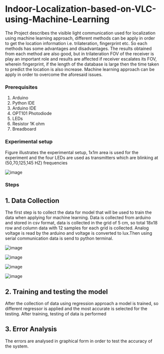 # Indoor-Localization-based-on-VLC-using-Machine-Learning
The Project describes the visible light communication used for localization using machine learning approach, different methods can be apply in order to get the location information i.e. trilateration, fingerprint etc. So each methods has some advantages and disadvantages. The results obtained from each method are also good,  but in trilateration FOV of the receiver is play an important role and results are affected if receiver escalates its FOV, wherein fingerprint, if the length of the database is large then the time taken to predict the location is also increase. Machine learning approach can be apply in order to overcome the aforesaid issues.  

### Prerequisites 
1. Arduino 
2. Python IDE
3. Arduino IDE
4. OPT101 Photodiode
5. LEDs
6. Resistor 1K ohm
7. Breadboard

### Experimental setup
Figure illustrates the experimental setup, 1x1m area is used for the experiment and the four LEDs are used as transmitters which are blinking at (50,70,125,145 HZ) frequencies 



![image](https://user-images.githubusercontent.com/32608510/38869918-e9f31806-4269-11e8-8ac7-1002a2a92419.png)


### Steps
## 1. Data Collection
The first step is to collect the data for model that will be used to train the data when applying for machine learning. Data is collected from arduino and stored in csv format, data is collected in the grid of 5 cm, so total 18x18 row and column data with 12 samples for each grid is collected. Analog voltage is read by the arduino and voltage is converted to lux.Then using serial communication data is send to python terminal.  

![image](https://user-images.githubusercontent.com/32608510/39506742-24607602-4df8-11e8-85f6-7ce58dbc6439.png)

![image](https://user-images.githubusercontent.com/32608510/39506762-3626c7e2-4df8-11e8-98df-bece10b7a7b3.png)

![image](https://user-images.githubusercontent.com/32608510/39506755-2f951992-4df8-11e8-82c8-1f339fd046d1.png)

![image](https://user-images.githubusercontent.com/32608510/39506770-4739dc0e-4df8-11e8-9e5b-c534dc498d3a.png)

## 2. Training and testing the model
After the collection of data using regression approach a model is trained, so different regressor is applied and the most accurate is selected for the testing. After training, testing of data is performed

## 3. Error Analysis
The errors are analysed in graphical form in order to test the accuracy of the system.  
